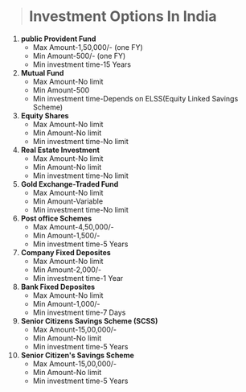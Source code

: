 > # Investment Options In India #
 
1. **public Provident Fund**
     - Max Amount-1,50,000/- (one FY)
     - Min Amount-500/- (one FY)
     - Min investment time-15 Years
2. **Mutual Fund**
     - Max Amount-No limit
     - Min Amount-500
     - Min investment time-Depends on ELSS(Equity Linked Savings Scheme)
3. **Equity Shares**
     - Max Amount-No limit
     - Min Amount-No limit
     - Min investment time-No limit
4. **Real Estate Investment**
     - Max Amount-No limit
     - Min Amount-No limit
     - Min investment time-No limit
5. **Gold Exchange-Traded Fund**
     - Max Amount-No limit
     - Min Amount-Variable
     - Min investment time-No limit
6. **Post office Schemes**
     - Max Amount-4,50,000/-
     - Min Amount-1,500/-
     - Min investment time-5 Years
7. **Company Fixed Deposites**
     - Max Amount-No limit
     - Min Amount-2,000/-
     - Min investment time-1 Year
8. **Bank Fixed Deposites**
     - Max Amount-No limit
     - Min Amount-1,000/-
     - Min investment time-7 Days
9. **Senior Citizens Savings Scheme (SCSS)**
     - Max Amount-15,00,000/-
     - Min Amount-No limit
     - Min investment time-5 Years
10. **Senior Citizen's Savings Scheme**
     - Max Amount-15,00,000/-
     - Min Amount-No limit
     - Min investment time-5 Years
